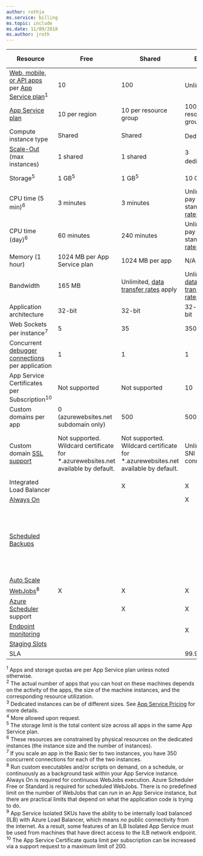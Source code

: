 ```yaml
---
author: rothja
ms.service: billing
ms.topic: include
ms.date: 11/09/2018	
ms.author: jroth
---
```

| Resource | Free | Shared | Basic | Standard | Premium (v2) | Isolated </th> |
| --- | --- | --- | --- | --- | --- | --- |
| [Web, mobile, or API apps](https://azure.microsoft.com/services/app-service/) per [App Service plan](../articles/app-service/overview-hosting-plans.md)<sup>1</sup> |10 |100 |Unlimited<sup>2</sup> |Unlimited<sup>2</sup> |Unlimited<sup>2</sup> |Unlimited<sup>2</sup>|
| [App Service plan](../articles/app-service/overview-hosting-plans.md) |10 per region |10 per resource group |100 per resource group |100 per resource group |100 per resource group |100 per resource group|
| Compute instance type |Shared |Shared |Dedicated<sup>3</sup> |Dedicated<sup>3</sup> |Dedicated<sup>3</sup></p> |Dedicated<sup>3</sup>|
| [Scale-Out](../articles/app-service/web-sites-scale.md) (max instances) |1 shared |1 shared |3 dedicated<sup>3</sup> |10 dedicated<sup>3</sup> |20 dedicated<sup>3</sup>|100 dedicated<sup>4</sup>|
| Storage<sup>5</sup> |1 GB<sup>5</sup> |1 GB<sup>5</sup> |10 GB<sup>5</sup> |50 GB<sup>5</sup> |250 GB<sup>5</sup></p> |1 TB<sup>5</sup>|
| CPU time (5 min)<sup>6</sup> |3 minutes |3 minutes |Unlimited, pay at standard [rates](https://azure.microsoft.com/pricing/details/app-service/)</a> |Unlimited, pay at standard [rates](https://azure.microsoft.com/pricing/details/app-service/)</a> |Unlimited, pay at standard [rates](https://azure.microsoft.com/pricing/details/app-service/)</a> |Unlimited, pay at standard [rates](https://azure.microsoft.com/pricing/details/app-service/)</a>|
| CPU time (day)<sup>6</sup> |60 minutes |240 minutes |Unlimited, pay at standard [rates](https://azure.microsoft.com/pricing/details/app-service/)</a> |Unlimited, pay at standard [rates](https://azure.microsoft.com/pricing/details/app-service/)</a> |Unlimited, pay at standard [rates](https://azure.microsoft.com/pricing/details/app-service/)</a> |Unlimited, pay at standard [rates](https://azure.microsoft.com/pricing/details/app-service/)</a> |
| Memory (1 hour) |1024 MB per App Service plan |1024 MB per app |N/A |N/A |N/A |N/A |
| Bandwidth |165 MB |Unlimited, [data transfer rates](https://azure.microsoft.com/pricing/details/data-transfers/) apply |Unlimited, [data transfer rates](https://azure.microsoft.com/pricing/details/data-transfers/) apply |Unlimited, [data transfer rates](https://azure.microsoft.com/pricing/details/data-transfers/) apply |Unlimited, [data transfer rates](https://azure.microsoft.com/pricing/details/data-transfers/) apply |Unlimited, [data transfer rates](https://azure.microsoft.com/pricing/details/data-transfers/) apply |
| Application architecture |32-bit |32-bit |32-bit/64-bit |32-bit/64-bit |32-bit/64-bit |32-bit/64-bit |
| Web Sockets per instance<sup>7</sup> |5 |35 |350 |Unlimited |Unlimited |Unlimited |
| Concurrent [debugger connections](../articles/app-service/troubleshoot-dotnet-visual-studio.md) per application |1 |1 |1 |5 |5 |5 |
| App Service Certificates per Subscription<sup>10</sup>| Not supported | Not supported |10 |10 |10 |10 |
| Custom domains per app</a> |0 (azurewebsites.net subdomain only)|500 |500 |500 |500 |500 |
| Custom domain [SSL support](../articles/app-service/app-service-web-tutorial-custom-ssl.md) |Not supported. Wildcard certificate for *.azurewebsites.net available by default.|Not supported. Wildcard certificate for *.azurewebsites.net available by default.|Unlimited SNI SSL connections |Unlimited SNI SSL and 1 IP SSL connections included |Unlimited SNI SSL and 1 IP SSL connections included | Unlimited SNI SSL and 1 IP SSL connections included|
| Integrated Load Balancer | |X |X |X |X |X<sup>9</sup> |
| [Always On](../articles/app-service/web-sites-configure.md) | | |X |X |X |X |
| [Scheduled Backups](../articles/app-service/manage-backup.md) | | | | Scheduled backups every 2 hours, a max of 12 backups per day (manual + scheduled) | Scheduled backups every hour, a max of 50 backups per day (manual + scheduled) | Scheduled backups every hour, a max of 50 backups per day (manual + scheduled) |
| [Auto Scale](../articles/app-service/web-sites-scale.md) | | | |X |X |X |
| [WebJobs](../articles/app-service/webjobs-create.md)<sup>8</sup> |X |X |X |X |X |X |
| [Azure Scheduler](https://azure.microsoft.com/services/scheduler/) support | |X |X |X |X |X |
| [Endpoint monitoring](../articles/app-service/web-sites-monitor.md) | | |X |X |X |X |
| [Staging Slots](../articles/app-service/deploy-staging-slots.md) | | | |5 |20 |20 |
| SLA | |  |99.9% |99.95%|99.95%|99.95%|  

<sup>1</sup> Apps and storage quotas are per App Service plan unless noted otherwise.  
<sup>2</sup> The actual number of apps that you can host on these machines depends on the activity of the apps, the size of the machine instances, and the corresponding resource utilization.  
<sup>3</sup> Dedicated instances can be of different sizes. See [App Service Pricing](https://azure.microsoft.com/pricing/details/app-service/) for more details.  
<sup>4</sup> More allowed upon request.  
<sup>5</sup> The storage limit is the total content size across all apps in the same App Service plan.  
<sup>6</sup> These resources are constrained by physical resources on the dedicated instances (the instance size and the number of instances).  
<sup>7</sup> If you scale an app in the Basic tier to two instances, you have 350 concurrent connections for each of the two instances.  
<sup>8</sup> Run custom executables and/or scripts on demand, on a schedule, or continuously as a background task within your App Service instance. Always On is required for continuous WebJobs execution. Azure Scheduler Free or Standard is required for scheduled WebJobs. There is no predefined limit on the number of WebJobs that can run in an App Service instance, but there are practical limits that depend on what the application code is trying to do.  
<sup>9</sup> App Service Isolated SKUs have the ability to be internally load balanced (ILB) with Azure Load Balancer, which means no public connectivity from the internet. As a result, some features of an ILB Isolated App Service must be used from machines that have direct access to the ILB network endpoint.  
<sup>10</sup> The App Service Certificate quota limit per subscription can be increased via a support request to a maximum limit of 200.  